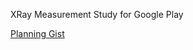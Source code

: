 XRay Measurement Study for Google Play

[Planning Gist](https://gist.github.com/marshallshen/fbeee53098cdf2b908ab)

